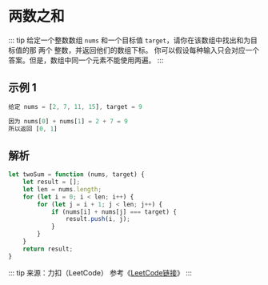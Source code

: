# 两数之和

::: tip 给定一个整数数组 `nums` 和一个目标值 `target`，请你在该数组中找出和为目标值的那 两个 整数，并返回他们的数组下标。
你可以假设每种输入只会对应一个答案。但是，数组中同一个元素不能使用两遍。
:::

## 示例 1
```JavaScript
给定 nums = [2, 7, 11, 15], target = 9

因为 nums[0] + nums[1] = 2 + 7 = 9
所以返回 [0, 1]
```

## 解析

```JavaScript
let twoSum = function (nums, target) {
    let result = [];
    let len = nums.length;
    for (let i = 0; i < len; i++) {
        for (let j = i + 1; j < len; j++) {
            if (nums[i] + nums[j] === target) {
                result.push(i, j);
            }
        }
    }
    return result;
}
```
::: tip 来源：力扣（LeetCode）
参考《[LeetCode链接](https://leetcode-cn.com/problems/two-sum)》
:::
